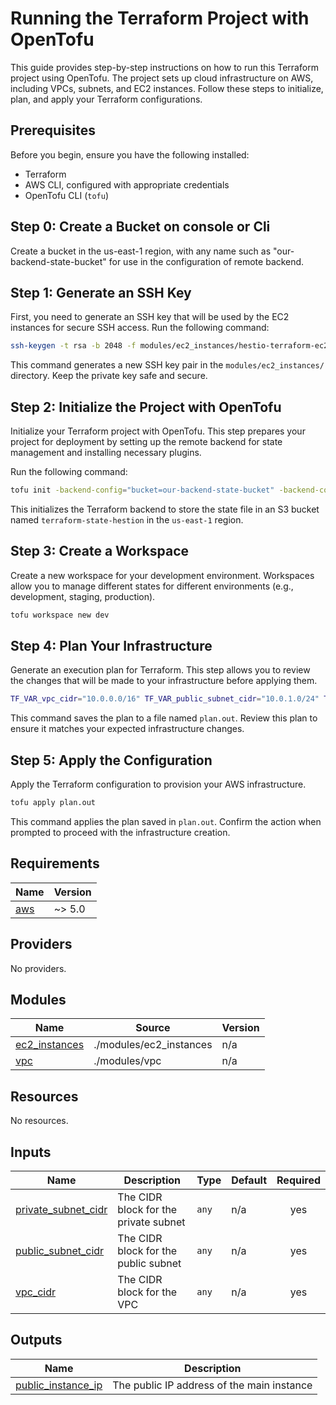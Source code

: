 # Running the Terraform Project with OpenTofu


This guide provides step-by-step instructions on how to run this Terraform project using OpenTofu. The project sets up cloud infrastructure on AWS, including VPCs, subnets, and EC2 instances. Follow these steps to initialize, plan, and apply your Terraform configurations.

## Prerequisites

Before you begin, ensure you have the following installed:

-   Terraform
-   AWS CLI, configured with appropriate credentials
-   OpenTofu CLI (`tofu`)

## Step 0: Create a Bucket on console or Cli

Create a bucket in the us-east-1 region, with any name such as "our-backend-state-bucket" for use in the configuration of remote backend.

## Step 1: Generate an SSH Key

First, you need to generate an SSH key that will be used by the EC2 instances for secure SSH access. Run the following command:

```bash 
ssh-keygen -t rsa -b 2048 -f modules/ec2_instances/hestio-terraform-ec2-key
```

This command generates a new SSH key pair in the `modules/ec2_instances/` directory. Keep the private key safe and secure.

## Step 2: Initialize the Project with OpenTofu

Initialize your Terraform project with OpenTofu. This step prepares your project for deployment by setting up the remote backend for state management and installing necessary plugins.

Run the following command:

```bash 
tofu init -backend-config="bucket=our-backend-state-bucket" -backend-config="key=dev/tofu.tfstate" -backend-config="region=us-east-1"
``` 

This initializes the Terraform backend to store the state file in an S3 bucket named `terraform-state-hestion` in the `us-east-1` region.

## Step 3: Create a Workspace

Create a new workspace for your development environment. Workspaces allow you to manage different states for different environments (e.g., development, staging, production).

```bash 
tofu workspace new dev
``` 

## Step 4: Plan Your Infrastructure

Generate an execution plan for Terraform. This step allows you to review the changes that will be made to your infrastructure before applying them.

```bash 
TF_VAR_vpc_cidr="10.0.0.0/16" TF_VAR_public_subnet_cidr="10.0.1.0/24" TF_VAR_private_subnet_cidr="10.0.2.0/24" tofu plan -out "plan.out"
```

This command saves the plan to a file named `plan.out`. Review this plan to ensure it matches your expected infrastructure changes.

## Step 5: Apply the Configuration

Apply the Terraform configuration to provision your AWS infrastructure.

```bash 
tofu apply plan.out
``` 

This command applies the plan saved in `plan.out`. Confirm the action when prompted to proceed with the infrastructure creation.
<!-- BEGIN_TF_DOCS -->
## Requirements

| Name | Version |
|------|---------|
| <a name="requirement_aws"></a> [aws](#requirement\_aws) | ~> 5.0 |

## Providers

No providers.

## Modules

| Name | Source | Version |
|------|--------|---------|
| <a name="module_ec2_instances"></a> [ec2\_instances](#module\_ec2\_instances) | ./modules/ec2_instances | n/a |
| <a name="module_vpc"></a> [vpc](#module\_vpc) | ./modules/vpc | n/a |

## Resources

No resources.

## Inputs

| Name | Description | Type | Default | Required |
|------|-------------|------|---------|:--------:|
| <a name="input_private_subnet_cidr"></a> [private\_subnet\_cidr](#input\_private\_subnet\_cidr) | The CIDR block for the private subnet | `any` | n/a | yes |
| <a name="input_public_subnet_cidr"></a> [public\_subnet\_cidr](#input\_public\_subnet\_cidr) | The CIDR block for the public subnet | `any` | n/a | yes |
| <a name="input_vpc_cidr"></a> [vpc\_cidr](#input\_vpc\_cidr) | The CIDR block for the VPC | `any` | n/a | yes |

## Outputs

| Name | Description |
|------|-------------|
| <a name="output_public_instance_ip"></a> [public\_instance\_ip](#output\_public\_instance\_ip) | The public IP address of the main instance |
<!-- END_TF_DOCS -->